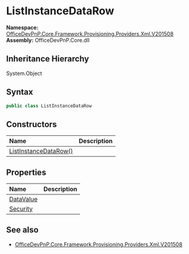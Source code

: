 # ListInstanceDataRow
  

**Namespace:** [OfficeDevPnP.Core.Framework.Provisioning.Providers.Xml.V201508](OfficeDevPnP.Core.Framework.Provisioning.Providers.Xml.V201508.md)  
**Assembly:** OfficeDevPnP.Core.dll  
## Inheritance Hierarchy
System.Object  
## Syntax
```C#
public class ListInstanceDataRow
```
## Constructors
|**Name**|**Description**|
|:-----|:-----|
| [ListInstanceDataRow()](OfficeDevPnP.Core.Framework.Provisioning.Providers.Xml.V201508.ListInstanceDataRow.ctor1.md) |  
## Properties
|**Name**|**Description**|
|:-----|:-----|
| [DataValue](OfficeDevPnP.Core.Framework.Provisioning.Providers.Xml.V201508.ListInstanceDataRow.DataValue.md) | 
| [Security](OfficeDevPnP.Core.Framework.Provisioning.Providers.Xml.V201508.ListInstanceDataRow.Security.md) | 
## See also
- [OfficeDevPnP.Core.Framework.Provisioning.Providers.Xml.V201508](OfficeDevPnP.Core.Framework.Provisioning.Providers.Xml.V201508.md)
